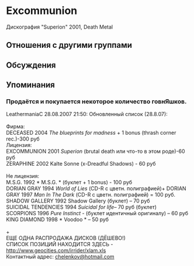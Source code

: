 # Excommunion

Дискография
"Superion" 2001, Death Metal

## Отношения с другими группами


## Обсуждения


## Упоминания

### Продаётся и покупается некоторое количество говнЯшков.

LeathermaniaC 28.08.2007 21:50:
Обновленный список (28.8.07): <BR><BR>Фирма: <BR>DECEASED 2004 *The blueprints for madness* + 1 bonus (thrash corner rec.)-300 руб<BR>Лицензия: <BR>EXCOMMUNION 2001 *Superion* (brutal death  или что-то в этом роде)-60 руб <BR>ZERAPHINE 2002 Kalte Sonne (x-Dreadful Shadows) - 60 руб <BR><BR>Не лицензия: <BR>M.S.G. 1992 * M.S.G. *  (буклет + 1 bonus) - 100 руб <BR>DORIAN GRAY 1994 *World of Lies* (СD-R с цветн. полиграфией)+ DORIAN GRAY 1997 *Man In The Dark* (СD-R с цветн. полиграфией) = 100 руб. <BR>SHADOW GALLERY 1992 Shadow Gallery (буклет) – 70 руб <BR>SUICIDAL TENDENCIES 1994 *Suicidal for life*– 70 руб (буклет) <BR>SCORPIONS 1996 *Pure Instinct* - (буклет идентичный оригиналу) – 60 руб <BR>KING DIAMOND 1998 * Voodoo * – 50 руб <BR><BR>+<BR>ЕЩЕ ОДНА РАСПРОДАЖА ДИСКОВ (ДЁШЕВО!) <BR>СПИСОК ПОЗИЦИЙ НАХОДИТСЯ ЗДЕСЬ - <A HREF="http://www.geocities.com/irrider/xlam.xls" TARGET="_blank">http://www.geocities.com/irrider/xlam.xls</A> <BR>Контактный адрес: chelenkov@hotmail.com<BR>

